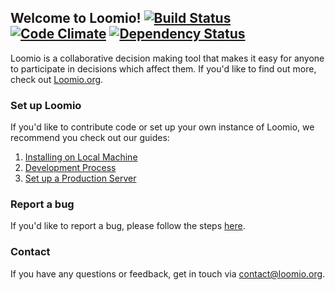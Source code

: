 ## Welcome to Loomio! [![Build Status](https://travis-ci.org/enspiral/loomio.png?branch=master)](https://travis-ci.org/enspiral/loomio) [![Code Climate](https://codeclimate.com/github/enspiral/loomio.png)](https://codeclimate.com/github/enspiral/loomio) [![Dependency Status](https://gemnasium.com/enspiral/loomio.png)](https://gemnasium.com/enspiral/loomio)

Loomio is a collaborative decision making tool that makes it easy for anyone to participate in decisions which affect them. If you'd like to find out more, check out [Loomio.org](https://www.loomio.org).

### Set up Loomio

If you'd like to contribute code or set up your own instance of Loomio, we recommend you check out our guides:

1. [Installing on Local Machine](https://github.com/enspiral/loomio/wiki/1-Installing-on-Local-Machine)
2. [Development Process](https://github.com/enspiral/loomio/wiki/2-Development-process)
3. [Set up a Production Server](https://github.com/enspiral/loomio/wiki/3-Set-up-a-Production-Server)

### Report a bug

If you'd like to report a bug, please follow the steps [here](https://github.com/enspiral/loomio/wiki/Reporting-bugs-on-Loomio).

### Contact

If you have any questions or feedback, get in touch via [contact@loomio.org](mailto:contact@loomio.org).

